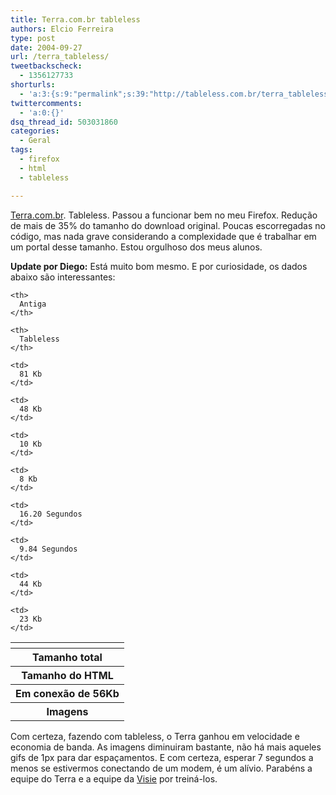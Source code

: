 ```yaml
---
title: Terra.com.br tableless
authors: Elcio Ferreira
type: post
date: 2004-09-27
url: /terra_tableless/
tweetbackscheck:
  - 1356127733
shorturls:
  - 'a:3:{s:9:"permalink";s:39:"http://tableless.com.br/terra_tableless";s:7:"tinyurl";s:26:"http://tinyurl.com/3l45u95";s:4:"isgd";s:19:"http://is.gd/iSNoxb";}'
twittercomments:
  - 'a:0:{}'
dsq_thread_id: 503031860
categories:
  - Geral
tags:
  - firefox
  - html
  - tableless

---
```

[Terra.com.br][1]. Tableless. Passou a funcionar bem no meu Firefox. Redução de mais de 35% do tamanho do download original. Poucas escorregadas no código, mas nada grave considerando a complexidade que é trabalhar em um portal desse tamanho. Estou orgulhoso dos meus alunos. 

**Update por Diego:** Está muito bom mesmo. E por curiosidade, os dados abaixo são interessantes: 

<table class="dadoscomp">
  <tr>
    <th>
    </th>
    
    <th>
      Antiga
    </th>
    
    <th>
      Tableless
    </th>
  </tr>
  
  <tr>
    <th>
      Tamanho total
    </th>
    
    <td>
      81 Kb
    </td>
    
    <td>
      48 Kb
    </td>
  </tr>
  
  <tr>
    <th>
      Tamanho do HTML
    </th>
    
    <td>
      10 Kb
    </td>
    
    <td>
      8 Kb
    </td>
  </tr>
  
  <tr>
    <th>
      Em conexão de 56Kb
    </th>
    
    <td>
      16.20 Segundos
    </td>
    
    <td>
      9.84 Segundos
    </td>
  </tr>
  
  <tr>
    <th>
      Imagens
    </th>
    
    <td>
      44 Kb
    </td>
    
    <td>
      23 Kb
    </td>
  </tr>
</table>

Com certeza, fazendo com tableless, o Terra ganhou em velocidade e economia de banda. As imagens diminuiram bastante, não há mais aqueles gifs de 1px para dar espaçamentos. E com certeza, esperar 7 segundos a menos se estivermos conectando de um modem, é um alívio. Parabéns a equipe do Terra e a equipe da [Visie][2] por treiná-los.

 [1]: http://www.terra.com.br "Terra - Quem quer MAIS assina o Terra"
 [2]: http://www.visie.com.br